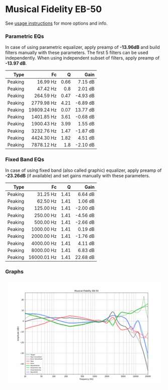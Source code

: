 # Musical Fidelity EB-50
See [usage instructions](https://github.com/jaakkopasanen/AutoEq#usage) for more options and info.

### Parametric EQs
In case of using parametric equalizer, apply preamp of **-13.96dB** and build filters manually
with these parameters. The first 5 filters can be used independently.
When using independent subset of filters, apply preamp of **-13.97 dB**.

| Type    | Fc          |    Q | Gain     |
|--------:|------------:|-----:|---------:|
| Peaking | 16.99 Hz    | 0.66 | 7.15 dB  |
| Peaking | 47.42 Hz    | 0.8  | 2.01 dB  |
| Peaking | 264.59 Hz   | 0.47 | -4.93 dB |
| Peaking | 2779.98 Hz  | 4.21 | -6.89 dB |
| Peaking | 19809.24 Hz | 0.07 | 13.77 dB |
| Peaking | 1401.85 Hz  | 3.61 | -0.68 dB |
| Peaking | 1900.43 Hz  | 3.99 | 1.55 dB  |
| Peaking | 3232.76 Hz  | 1.47 | -1.87 dB |
| Peaking | 4424.30 Hz  | 1.82 | 4.51 dB  |
| Peaking | 7878.12 Hz  | 1.8  | -2.10 dB |

### Fixed Band EQs
In case of using fixed band (also called graphic) equalizer, apply preamp of **-23.26dB**
(if available) and set gains manually with these parameters.

| Type    | Fc          |    Q | Gain     |
|--------:|------------:|-----:|---------:|
| Peaking | 31.25 Hz    | 1.41 | 6.64 dB  |
| Peaking | 62.50 Hz    | 1.41 | 1.06 dB  |
| Peaking | 125.00 Hz   | 1.41 | -2.00 dB |
| Peaking | 250.00 Hz   | 1.41 | -4.56 dB |
| Peaking | 500.00 Hz   | 1.41 | -2.66 dB |
| Peaking | 1000.00 Hz  | 1.41 | 0.19 dB  |
| Peaking | 2000.00 Hz  | 1.41 | -1.76 dB |
| Peaking | 4000.00 Hz  | 1.41 | 4.11 dB  |
| Peaking | 8000.00 Hz  | 1.41 | 6.83 dB  |
| Peaking | 16000.01 Hz | 1.41 | 22.68 dB |

### Graphs
![](./Musical%20Fidelity%20EB-50.png)